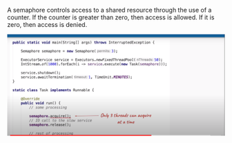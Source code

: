 A semaphore controls access to a shared resource through the use of a counter. If the counter is greater than zero, then access is allowed. If it is zero, then access is denied. 

![DFS](images/Semaphore.PNG)
